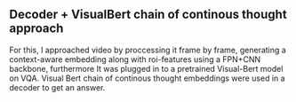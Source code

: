 ## Decoder + VisualBert chain of continous thought approach
For this, I approached video by proccessing it frame by frame, generating a context-aware embedding along with roi-features using a FPN+CNN backbone, furthermore It was plugged in to a pretrained Visual-Bert model on VQA. Visual Bert chain of continous thought embeddings were used in a decoder to get an answer.
